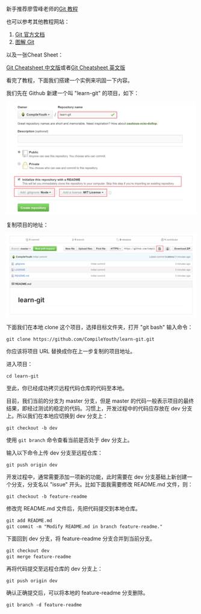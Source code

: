 新手推荐廖雪峰老师的[Git 教程](http://www.liaoxuefeng.com/wiki/0013739516305929606dd18361248578c67b8067c8c017b000)

也可以参考其他教程网站：

1. [Git 官方文档](https://git-scm.com/book/zh/v2)
2. [图解 Git](https://marklodato.github.io/visual-git-guide/index-zh-cn.html)

以及一张Cheat Sheet：

[Git Cheatsheet 中文版](./git-cheatsheet-CN-dark.pdf)或者[Git Cheatsheet 英文版](./git-cheatsheet-EN-dark.pdf)

看完了教程，下面我们搭建一个实例来巩固一下内容。

我们先在 Github 新建一个叫 "learn-git" 的项目，如下：

![](./res/new-repo.png)

复制项目的地址：

![](./res/copy-url.png)

下面我们在本地 clone 这个项目，选择目标文件夹，打开 "git bash" 输入命令：

```
git clone https://github.com/CompileYouth/learn-git.git
```

你应该将项目 URL 替换成你在上一步复制的项目地址。

进入项目：

```
cd learn-git
```

至此，你已经成功拷贝远程代码仓库的代码至本地。

目前，我们当前的分支为 master 分支，但是 master 的代码一般表示项目的最终结果，即经过测试的稳定的代码。习惯上，开发过程中的代码应存放在 dev 分支上。所以我们在本地应切换到 dev 分支上：

```
git checkout -b dev
```

使用 `git branch` 命令查看当前是否处于 dev 分支上。

输入以下命令上传 dev 分支至远程仓库：

```
git push origin dev
```

开发过程中，通常需要添加一项新的功能，此时需要在 dev 分支基础上新创建一个分支，分支名以 "issue" 开头。比如下面我需要修改 README.md 文件，则：

```
git checkout -b feature-readme
```

修改完 README.md 文件后，先把代码提交到本地仓库。

```
git add README.md
git commit -m "Modify README.md in branch feature-readme."
```

下面回到 dev 分支，将 feature-readme 分支合并到当前分支。

```
git checkout dev
git merge feature-readme
```

再将代码提交至远程仓库的 dev 分支上：

```
git push origin dev
```

确认正确提交后，可以将本地的 feature-readme 分支删除。

```
git branch -d feature-readme
```
